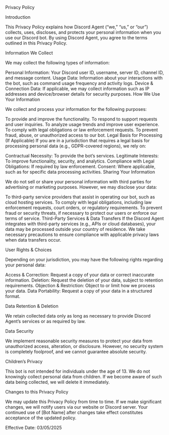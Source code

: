Privacy Policy

Introduction

This Privacy Policy explains how Discord Agent (“we,” “us,” or “our”) collects, uses, discloses, and protects your personal information when you use our Discord bot. By using Discord Agent, you agree to the terms outlined in this Privacy Policy.

Information We Collect

We may collect the following types of information:

Personal Information: Your Discord user ID, username, server ID, channel ID, and message content.
Usage Data: Information about your interactions with the bot, such as command usage frequency and activity logs.
Device & Connection Data: If applicable, we may collect information such as IP addresses and device/browser details for security purposes.
How We Use Your Information

We collect and process your information for the following purposes:

To provide and improve the functionality.
To respond to support requests and user inquiries.
To analyze usage trends and improve user experience.
To comply with legal obligations or law enforcement requests.
To prevent fraud, abuse, or unauthorized access to our bot.
Legal Basis for Processing (If Applicable)
If you are in a jurisdiction that requires a legal basis for processing personal data (e.g., GDPR-covered regions), we rely on:

Contractual Necessity: To provide the bot’s services.
Legitimate Interests: To improve functionality, security, and analytics.
Compliance with Legal Obligations: If required by law enforcement.
Consent: Where applicable, such as for specific data processing activities.
Sharing Your Information

We do not sell or share your personal information with third parties for advertising or marketing purposes. However, we may disclose your data:

To third-party service providers that assist in operating our bot, such as cloud hosting services.
To comply with legal obligations, including law enforcement requests, court orders, or regulatory requirements.
To prevent fraud or security threats, if necessary to protect our users or enforce our terms of service.
Third-Party Services & Data Transfers
If the Discord Agent integrates with third-party services (e.g., APIs or cloud databases), your data may be processed outside your country of residence. We take necessary precautions to ensure compliance with applicable privacy laws when data transfers occur.

User Rights & Choices

Depending on your jurisdiction, you may have the following rights regarding your personal data:

Access & Correction: Request a copy of your data or correct inaccurate information.
Deletion: Request the deletion of your data, subject to retention requirements.
Objection & Restriction: Object to or limit how we process your data.
Data Portability: Request a copy of your data in a structured format.

Data Retention & Deletion

We retain collected data only as long as necessary to provide Discord Agent’s services or as required by law.

Data Security

We implement reasonable security measures to protect your data from unauthorized access, alteration, or disclosure. However, no security system is completely foolproof, and we cannot guarantee absolute security.

Children’s Privacy

This bot is not intended for individuals under the age of 13. We do not knowingly collect personal data from children. If we become aware of such data being collected, we will delete it immediately.

Changes to this Privacy Policy

We may update this Privacy Policy from time to time. If we make significant changes, we will notify users via our website or Discord server. Your continued use of [Bot Name] after changes take effect constitutes acceptance of the updated policy.

Effective Date: 03/05/2025
